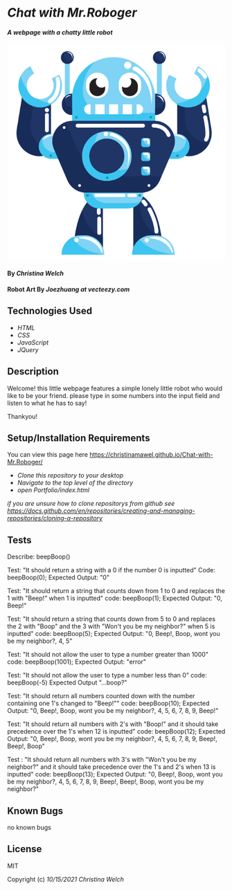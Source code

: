 # _Chat with Mr.Roboger_
#### _A webpage with a chatty little robot_

![robot illustration](img/Robot-normal.png)

#### By _**Christina Welch**_
#### Robot Art By _**Joezhuang at vecteezy.com**_

## Technologies Used

* _HTML_
* _CSS_
* _JavaScript_
* _JQuery_

## Description

Welcome! this little webpage features a simple lonely little robot who would like to be your friend. please type in some numbers into the input field and listen to what he has to say!

Thankyou!

## Setup/Installation Requirements

You can view this page here https://christinamawel.github.io/Chat-with-Mr.Roboger/

* _Clone this repository to your desktop_
* _Navigate to the top level of the directory_
* _open Portfolio/index.html_

_if you are unsure how to clone repositorys from github see https://docs.github.com/en/repositories/creating-and-managing-repositories/cloning-a-repository_

## Tests

Describe: beepBoop()

Test: "It should return a string with a 0 if the number 0 is inputted"
Code: beepBoop(0);
Expected Output: "0"

Test: "It should return a string that counts down from 1 to 0 and replaces the 1 with "Beep!" when 1 is inputted"
code: beepBoop(1);
Expected Output: "0, Beep!"

Test: "It should return a string that counts down from 5 to 0 and replaces the 2 with "Boop" and the 3 with "Won't you be my neighbor?" when 5 is inputted"
code: beepBoop(5);
Expected Output: "0, Beep!, Boop, wont you be my neighbor?, 4, 5"

Test: "It should not allow the user to type a number greater than 1000"
code: beepBoop(1001);
Expected Output: "error"

Test: "It should not allow the user to type a number less than 0"
code: beepBoop(-5)
Expected Output "...boop?"

Test: "It should return all numbers counted down with the number containing one 1's changed to "Beep!""
code: beepBoop(10);
Expected Output: "0, Beep!, Boop, wont you be my neighbor?, 4, 5, 6, 7, 8, 9, Beep!"

Test: "It should return all numbers with 2's with "Boop!" and it should take precedence over the 1's when 12 is inputted"
code: beepBoop(12);
Expected Output: "0, Beep!, Boop, wont you be my neighbor?, 4, 5, 6, 7, 8, 9, Beep!, Beep!, Boop"

Test : "It should return all numbers with 3's with "Won't you be my neighbor?" and it should take precedence over the 1's and 2's when 13 is inputted"
code: beepBoop(13);
Expected Output: "0, Beep!, Boop, wont you be my neighbor?, 4, 5, 6, 7, 8, 9, Beep!, Beep!, Boop, wont you be my neighbor?"

## Known Bugs

no known bugs

## License

MIT

Copyright (c) _10/15/2021_ _Christina Welch_
